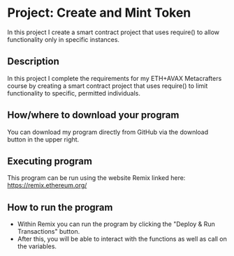 # Project: Create and Mint Token
In this project I create a smart contract project that uses require() to allow functionality only in specific instances.


## Description
In this project I complete the requirements for my ETH+AVAX Metacrafters course by creating a smart contract project that uses require() to limit functionality to specific, permitted individuals.


## How/where to download your program
You can download my program directly from GitHub via the download button in the upper right.


## Executing program
This program can be run using the website Remix linked here: https://remix.ethereum.org/


## How to run the program
- Within Remix you can run the program by clicking the "Deploy & Run Transactions" button.
- After this, you will be able to interact with the functions as well as call on the variables.
